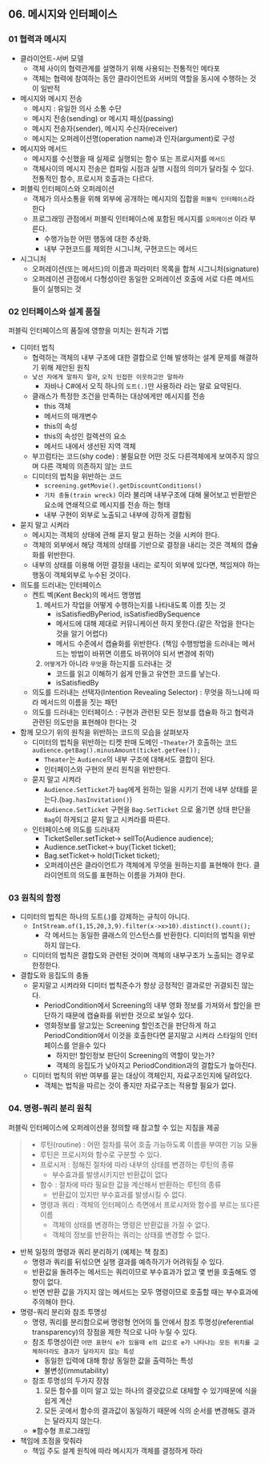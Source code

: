 ## 06. 메시지와 인터페이스 

### 01 협력과 메시지
- 클라이언트-서버 모델
  - 객체 사이의 협력관계를 설명하기 위해 사용되는 전통적인 메타포 
  - 객체는 협력에 참여하는 동안 클라이언트와 서버의 역할을 동시에 수행하는 것이 일반적
- 메시지와 메시지 전송
  - 메시지 : 유일한 의사 소통 수단
  - 메시지 전송(sending) or 메시지 패싱(passing) 
  - 메시지 전송자(sender), 메시지 수신자(receiver)
  - 메시지는 오퍼레이션명(operation name)과 인자(argument)로 구성
- 메시지와 메서드
  - 메시지를 수신했을 때 실제로 실행되는 함수 또는 프로시저를 `메서드`
  - 객체사이의 메시지 전송은 컴파일 시점과 실행 시점의 의미가 달라질 수 있다. 전통적인 함수, 프로시저 호출과는 다르다. 
- 퍼블릭 인터페이스와 오퍼레이션
  - 객체가 의사소통을 위해 외부에 공개하는 메시지의 집합을 `퍼블릭 인터페이스`라 한다
  - 프로그래밍 관점에서 퍼블릭 인터페이스에 포함된 메시지를 `오퍼레이션` 이라 부른다. 
    - 수행가능한 어떤 행동에 대한 추상화.
    - 내부 구현코드를 제외한 시그니쳐, 구현코드는 메서드
- 시그니처
  - 오퍼레이션(또는 메서드)의 이름과 파라미터 목록을 합쳐 시그니처(signature)
  - 오퍼레이션 관점에서 다형성이란 동일한 오퍼레이션 호출에 서로 다른 메서드들이 실행되는 것
  
### 02 인터페이스와 설계 품질
퍼블릭 인터페이스의 품질에 영향을 미치는 원칙과 기법
- 디미터 법칙
  - 협력하는 객체의 내부 구조에 대한 결합으로 인해 발생하는 설계 문제를 해결하기 위해 제안된 원칙   
  - `낯선 자에게 말하지 말라`, `오직 인접한 이웃하고만 말하라`
    - 자바나 C#에서 오직 하나의 `도트(.)`만 사용하라 라는 말로 요약된다. 
  - 클래스가 특정한 조건을 만족하는 대상에게만 메시지를 전송
    - this 객체
    - 메서드의 매개변수
    - this의 속성
    - this의 속성인 컬렉션의 요소
    - 메서드 내에서 생선된 지역 객체
  - 부끄럼타는 코드(shy code) : 불필요한 어떤 것도 다른객체에게 보여주지 않으며 다른 객체의 의존하지 않는 코드
  - 디미터의 법칙을 위반하는 코드
    - `screening.getMovie().getDiscountConditions()`
    - `기차 충돌(train wreck)` 이라 불리며 내부구조에 대해 물어보고 반환받은 요소에 연쇄적으로 메시지를 전송 하는 형태
    - 내부 구현이 외부로 노출되고 내부에 강하게 결합됨
- 묻지 말고 시켜라
    - 메시지는 객체의 상태에 관해 묻지 말고 원하는 것을 시켜야 한다. 
    - 객체의 외부에서 해당 객체의 상태를 기반으로 결정을 내리는 것은 객체의 캡슐화를 위반한다. 
    - 내부의 상태를 이용해 어떤 결정을 내리는 로직이 외부에 있다면, 책임져야 하는 행동이 객체외부로 누수된 것이다. 
- 의도를 드러내는 인터페이스 
    - 켄트 벡(Kent Beck)의 메서드 명명법
        1. 메서드가 작업을 어떻게 수행하는지를 나타내도록 이름 짓는 것 
            - isSatisfiedByPeriod, isSatisfiedBySequence
            - 메서드에 대해 제대로 커뮤니케이션 하지 못한다.(같은 작업을 한다는 것을 알기 어렵다)
            - 메서드 수준에서 캡슐화를 위반한다. (책임 수행방법을 드러내는 메서드는 방법이 바뀌면 이름도 바뀌어야 되서 변경에 취약)
        2. `어떻게`가 아니라 `무엇`을 하는지를 드러내는 것
            - 코드를 읽고 이해하기 쉽게 만들고 유연한 코드를 낳는다. 
            - isSatisfiedBy
    - 의도를 드러내는 선택자(Intention Revealing Selector) : 무엇을 하느냐에 따라 메서드의 이름을 짓는 패턴
    - 의도를 드러내는 인터페이스 : 구현과 관련된 모든 정보를 캡슐화 하고 협력과 관련된 의도만을 표현해야 한다는 것
- 함께 모으기
 위의 원칙을 위반하는 코드의 모습을 살펴보자
    - 디미터의 법칙을 위반하는 티켓 판매 도메인
        -`Theater`가 호출하는 코드 `audience.getBag().minusAmount(ticket.getFee());`
        - `Theater`는 `Audience`의 내부 구조에 대해서도 결합이 된다. 
        - 인터페이스와 구현의 분리 원칙을 위반한다. 
    - 묻지 말고 시켜라
        - `Audience.SetTicket`가 `bag`에게 원하는 일을 시키기 전에 내부 상태를 묻는다.(`bag.hasInvitation()`)
        - `Audience.SetTicket` 구현을 `Bag.SetTicket` 으로 옮기면 상태 판단을 `Bag`이 하게되고 묻지 말고 시켜라를 따른다. 
    - 인터페이스에 의도를 드러내자 
        - TicketSeller.setTicket-> sellTo(Audience audience);
        - Audience.setTicket-> buy(Ticket ticket);
        - Bag.setTicket-> hold(Ticket ticket);
        - 오퍼레이션은 클라이언트가 객체에게 무엇을 원하는지를 표현해야 한다. 클라이언트의 의도를 표현하는 이름을 가져야 한다. 

### 03 원칙의 함정
- 디미터의 법칙은 하나의 도트(.)를 강제하는 규칙이 아니다. 
    - `IntStream.of(1,15,20,3,9).filter(x->x>10).distinct().count();`
        - 각 메서드는 동일한 클래스의 인스턴스를 반환한다. 디미터의 법칙을 위반하지 않는다. 
    - 디미터의 법칙은 결합도와 관련된 것이며 객체의 내부구조가 노출되는 경우로 한정한다. 
- 결합도와 응집도의 충돌
    - 묻지말고 시켜라와 디미터 법칙준수가 항상 긍정적인 결과로만 귀결되진 않는다. 
        - PeriodCondition에서 Screening의 내부 영화 정보를 가져와서 할인을 판단하기 때문에 캡슐화를 위반한 것으로 보일수 있다.
        - 영화정보를 알고있는 Screening 할인조건을 판단하게 하고 PeriodCondition에서 이것을 호출한다면 묻지말고 시켜라 스타일의 인터페이스를 얻을수 있다 
            - 하지만! 할인정보 판단이 Screening의 역할이 맞는가?
            - 객체의 응집도가 낮아지고 PeriodCondition과의 결합도가 높아진다.
    - 디미터 법칙의 위반 여부를 묻는 대상이 객체인지, 자료구조인지에 달려있다.
        - 객체는 법칙을 따르는 것이 좋지만 자료구조는 적용할 필요가 없다. 

### 04. 명령-쿼리 분리 원칙
 퍼블릭 인터페이스에 오퍼레이션을 정의할 때 참고할 수 있는 지침을 제공
> - 루틴(routine) : 어떤 절차를 묶어 호출 가능하도록 이름을 부여한 기능 모듈
> - 루틴은 프로시저와 함수로 구분할 수 있다. 
> - 프로시저 : 정해진 절차에 따라 내부의 상태를 변경하는 루틴의 종류 
>    - 부수효과를 발생시키지만 반환값이 없다
> - 함수 : 절차에 따라 필요한 값을 계산해서 반환하는 루틴의 종류
>    - 반환값이 있지만 부수효과를 발생시킬 수 없다.
> - 명령과 쿼리 : 객체의 인터페이스 측면에서 프로시저와 함수를 부르는 또다른 이름
>   - 객체의 상태를 변경하는 명령은 반환값을 가질 수 없다.
>   - 객체의 정보를 반환하는 쿼리는 상태를 변경할 수 없다. 
 
- 반복 일정의 명령과 쿼리 분리하기 (예제는 책 참조)
    - 명령과 쿼리를 뒤섞으면 실행 결과를 예측하기가 어려워질 수 있다.
    - 반환값을 돌려주는 메서드는 쿼리이므로 부수효과가 없고 몇 번을 호출해도 영향이 없다.
    - 반면 반환 값을 가지지 않는 메서드는 모두 명령이므로 호출할 때는 부수효과에 주의해야 한다. 
- 명령-쿼리 분리와 참조 투명성
    - 명령, 쿼리를 분리함으로써 명령형 언어의 틀 안에서 참조 투명성(referential transparency)의 장점을 제한 적으로 나마 누릴 수 있다. 
    - 참조 투명성이란 `어떤 표현식 e가 있을때 e의 값으로 e가 나타나는 모든 위치를 교체하더라도 결과가 달라지지 않는 특성`
        - 동일한 입력에 대해 항상 동일한 값을 출력하는 특성
        - 불변성(immutability)
    - 참조 투명성의 두가지 장점 
        1. 모든 함수를 이미 알고 있는 하나의 결괏값으로 대체할 수 있기때문에 식을 쉽게 계산
        2. 모든 곳에서 함수의 결과값이 동일하기 때문에 식의 순서를 변경해도 결과는 달라지지 않는다. 
    - ※함수형 프로그래밍
- 책임에 초점을 맞춰라 
    - 책임 주도 설계 원칙에 따라 메시지가 객체를 결정하게 하라
    
